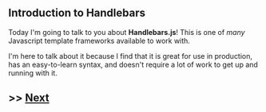 ## Introduction to Handlebars

Today I'm going to talk to you about **Handlebars.js**! This is one of *many* Javascript template frameworks available to work with.

I'm here to talk about it because I find that it is great for use in production, has an easy-to-learn syntax, and doesn't require a lot of work to get up and running with it.




## >> <a href='https://github.com/code-for-coffee/IntroductionToHandlebars/blob/master/1-Introduction/1_1.md'>Next</a>
